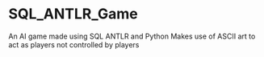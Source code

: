 # SQL_ANTLR_Game
An AI game made using SQL ANTLR and Python
Makes use of ASCII art to act as players not controlled by players
